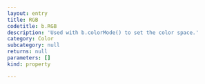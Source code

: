 ```yaml
---
layout: entry
title: RGB
codetitle: b.RGB
description: 'Used with b.colorMode() to set the color space.'
category: Color
subcategory: null
returns: null
parameters: []
kind: property

---
```

